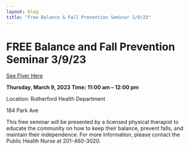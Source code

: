 ```yaml
---
layout: blog
title: "Free Balance & Fall Prevention Seminar 3/9/23"
---
```


# FREE Balance and Fall Prevention Seminar 3/9/23

[See Flyer Here](https://storage.googleapis.com/static.rutherford-nj.com/health/posts/Balance%20Fall%20Prevention%203.9.23.pdf)

**Thursday, March 9, 2023 Time: 11:00 am – 12:00 pm**

Location: Rutherford Health Department

184 Park Ave

This free seminar will be presented by a licensed physical therapist to educate the community on how to keep their balance, prevent falls, and maintain their independence.
For more information, please contact the Public Health Nurse at 201-460-3020.
